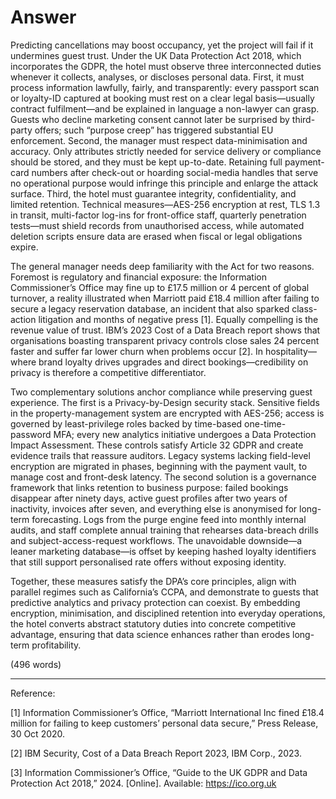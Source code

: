 # Answer

Predicting cancellations may boost occupancy, yet the project will fail if it undermines guest trust. Under the UK Data Protection Act 2018, which incorporates the GDPR, the hotel must observe three interconnected duties whenever it collects, analyses, or discloses personal data. First, it must process information lawfully, fairly, and transparently: every passport scan or loyalty-ID captured at booking must rest on a clear legal basis—usually contract fulfilment—and be explained in language a non-lawyer can grasp. Guests who decline marketing consent cannot later be surprised by third-party offers; such “purpose creep” has triggered substantial EU enforcement. Second, the manager must respect data-minimisation and accuracy. Only attributes strictly needed for service delivery or compliance should be stored, and they must be kept up-to-date. Retaining full payment-card numbers after check-out or hoarding social-media handles that serve no operational purpose would infringe this principle and enlarge the attack surface. Third, the hotel must guarantee integrity, confidentiality, and limited retention. Technical measures—AES-256 encryption at rest, TLS 1.3 in transit, multi-factor log-ins for front-office staff, quarterly penetration tests—must shield records from unauthorised access, while automated deletion scripts ensure data are erased when fiscal or legal obligations expire.

The general manager needs deep familiarity with the Act for two reasons. Foremost is regulatory and financial exposure: the Information Commissioner’s Office may fine up to £17.5 million or 4 percent of global turnover, a reality illustrated when Marriott paid £18.4 million after failing to secure a legacy reservation database, an incident that also sparked class-action litigation and months of negative press [1]. Equally compelling is the revenue value of trust. IBM’s 2023 Cost of a Data Breach report shows that organisations boasting transparent privacy controls close sales 24 percent faster and suffer far lower churn when problems occur [2]. In hospitality—where brand loyalty drives upgrades and direct bookings—credibility on privacy is therefore a competitive differentiator.

Two complementary solutions anchor compliance while preserving guest experience. The first is a Privacy-by-Design security stack. Sensitive fields in the property-management system are encrypted with AES-256; access is governed by least-privilege roles backed by time-based one-time-password MFA; every new analytics initiative undergoes a Data Protection Impact Assessment. These controls satisfy Article 32 GDPR and create evidence trails that reassure auditors. Legacy systems lacking field-level encryption are migrated in phases, beginning with the payment vault, to manage cost and front-desk latency. The second solution is a governance framework that links retention to business purpose: failed bookings disappear after ninety days, active guest profiles after two years of inactivity, invoices after seven, and everything else is anonymised for long-term forecasting. Logs from the purge engine feed into monthly internal audits, and staff complete annual training that rehearses data-breach drills and subject-access-request workflows. The unavoidable downside—a leaner marketing database—is offset by keeping hashed loyalty identifiers that still support personalised rate offers without exposing identity.

Together, these measures satisfy the DPA’s core principles, align with parallel regimes such as California’s CCPA, and demonstrate to guests that predictive analytics and privacy protection can coexist. By embedding encryption, minimisation, and disciplined retention into everyday operations, the hotel converts abstract statutory duties into concrete competitive advantage, ensuring that data science enhances rather than erodes long-term profitability.

(496 words)

---

Reference:

[1] Information Commissioner’s Office, “Marriott International Inc fined £18.4 million for failing to keep customers’ personal data secure,” Press Release, 30 Oct 2020.

[2] IBM Security, Cost of a Data Breach Report 2023, IBM Corp., 2023.

[3] Information Commissioner’s Office, “Guide to the UK GDPR and Data Protection Act 2018,” 2024. [Online]. Available: https://ico.org.uk
